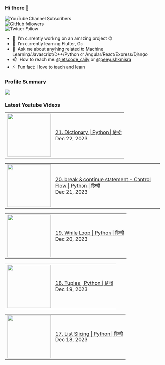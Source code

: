 ### Hi there 👋

![YouTube Channel Subscribers](https://img.shields.io/youtube/channel/subscribers/UCgmk1KXmrHXt_DO0kScyVmQ?style=social)  
![GitHub followers](https://img.shields.io/github/followers/misrapk?style=social)  
![Twitter Follow](https://img.shields.io/twitter/follow/peeyushkmisra?style=social)

- 🔭 &nbsp;I’m currently working on an amazing project :wink:
- 🌱 &nbsp;I’m currently learning Flutter, Go
- 💬 &nbsp;Ask me about anything related to Machine Learning/Javascript/C++/Python or Angular/React/Express/Django
- 📫 &nbsp;How to reach me: [@letscode_daily](https://www.instagram.com/letscode_daily/) or [@peeyushkmisra](https://www.instagram.com/peeyushkmisra/)
- ⚡ &nbsp;Fun fact: I love to teach and learn


### Profile Summary

![](https://github-profile-summary-cards.vercel.app/api/cards/profile-details?username=misrapk&theme=dracula)

### Latest Youtube Videos

<!-- YOUTUBE:START --><table><tr><td><a href="https://www.youtube.com/watch?v=-8IMJl0_rrg"><img width="140px" src="https://i.ytimg.com/vi/-8IMJl0_rrg/mqdefault.jpg"></a></td>
<td><a href="https://www.youtube.com/watch?v=-8IMJl0_rrg">21. Dictionary | Python | हिन्दी</a><br/>Dec 22, 2023</td></tr></table>
<table><tr><td><a href="https://www.youtube.com/watch?v=E8d0F2e5aXM"><img width="140px" src="https://i.ytimg.com/vi/E8d0F2e5aXM/mqdefault.jpg"></a></td>
<td><a href="https://www.youtube.com/watch?v=E8d0F2e5aXM">20. break &amp; continue statement - Control Flow | Python | हिन्दी</a><br/>Dec 21, 2023</td></tr></table>
<table><tr><td><a href="https://www.youtube.com/watch?v=OizC804k9K4"><img width="140px" src="https://i.ytimg.com/vi/OizC804k9K4/mqdefault.jpg"></a></td>
<td><a href="https://www.youtube.com/watch?v=OizC804k9K4">19. While Loop | Python | हिन्दी</a><br/>Dec 20, 2023</td></tr></table>
<table><tr><td><a href="https://www.youtube.com/watch?v=9pSMcLcOU50"><img width="140px" src="https://i.ytimg.com/vi/9pSMcLcOU50/mqdefault.jpg"></a></td>
<td><a href="https://www.youtube.com/watch?v=9pSMcLcOU50">18. Tuples | Python | हिन्दी</a><br/>Dec 19, 2023</td></tr></table>
<table><tr><td><a href="https://www.youtube.com/watch?v=xqYkbdAy6OU"><img width="140px" src="https://i.ytimg.com/vi/xqYkbdAy6OU/mqdefault.jpg"></a></td>
<td><a href="https://www.youtube.com/watch?v=xqYkbdAy6OU">17. List Slicing | Python | हिन्दी</a><br/>Dec 18, 2023</td></tr></table>
<!-- YOUTUBE:END -->
